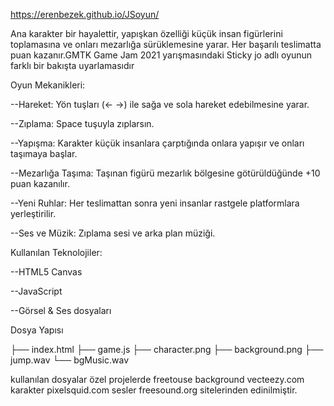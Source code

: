  https://erenbezek.github.io/JSoyun/

Ana karakter bir hayalettir, yapışkan özelliği küçük insan figürlerini toplamasına ve onları mezarlığa sürüklemesine yarar. Her başarılı teslimatta puan kazanır.GMTK Game Jam 2021 yarışmasındaki Sticky jo adlı oyunun farklı bir bakışta uyarlamasıdır



Oyun Mekanikleri:

--Hareket: Yön tuşları (← →) ile sağa ve sola hareket edebilmesine yarar.

--Zıplama: Space tuşuyla zıplarsın.

--Yapışma: Karakter küçük insanlara çarptığında onlara yapışır ve onları taşımaya başlar.

--Mezarlığa Taşıma: Taşınan figürü mezarlık bölgesine götürüldüğünde +10 puan kazanılır.

--Yeni Ruhlar: Her teslimattan sonra yeni insanlar rastgele platformlara yerleştirilir.

--Ses ve Müzik: Zıplama sesi ve arka plan müziği.



Kullanılan Teknolojiler:

--HTML5 Canvas

--JavaScript

--Görsel & Ses dosyaları 



Dosya Yapısı

├── index.html
├── game.js
├── character.png
├── background.png
├── jump.wav
└── bgMusic.wav


kullanılan dosyalar özel projelerde freetouse
background vecteezy.com
karakter   pixelsquid.com
sesler     freesound.org 
sitelerinden edinilmiştir.
